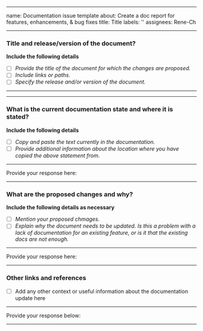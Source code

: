 
---
name: Documentation issue template
about: Create a doc report for features, enhancements, & bug fixes
title: Title
labels: ''
assignees: Rene-Ch

---
<!-- IMPORTANT: Please make sure you have looked into the open and closed issues for similar issues before opening a new one -->

### Title and release/version of the document?
  
 **Include the following details**

* [ ] *Provide the title of the document for which the changes are proposed.*
* [ ] *Include links or paths.*
* [ ] *Specify the release and/or version of the document.*
 ---
 <!-- Provide your response below :-->
 
 ---



 ### What is the current documentation state and where it is stated?

**Include the following details**
* [ ] *Copy and paste the text currently in the documentation.* 
* [ ] *Provide additional information about the location where you have copied the above statement from.*
 
 ---
 Provide your response here:
 
 ---



### What are the proposed changes and why?

**Include the following details as necessary**
* [ ] *Mention your proposed chmages.*
* [ ] *Explain why the document needs to be updated. Is this a problem with a lack of documentation for an existing feature, or is it that the existing docs are not enough.*
 
 ---
 Provide your response here:
 
 ---
  

### Other links and references

* [ ] Add any other context or useful information about the documentation update here 
 
 ---
 Provide your response below:
 
 ---
